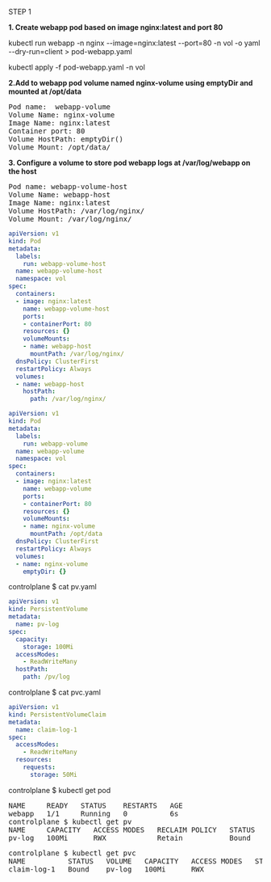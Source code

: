 STEP 1


**1. Create webapp pod based on image nginx:latest and port 80**

kubectl run webapp -n nginx --image=nginx:latest --port=80  -n vol -o yaml --dry-run=client > pod-webapp.yaml

kubectl apply -f pod-webapp.yaml -n vol


**2.Add to webapp pod volume named nginx-volume using emptyDir and mounted at /opt/data**

<pre>
Pod name:  webapp-volume
Volume Name: nginx-volume
Image Name: nginx:latest
Container port: 80
Volume HostPath: emptyDir()
Volume Mount: /opt/data/
</pre>


**3. Configure a volume to store pod webapp logs at /var/log/webapp on the host**
<pre>
Pod name: webapp-volume-host
Volume Name: webapp-host
Image Name: nginx:latest
Volume HostPath: /var/log/nginx/
Volume Mount: /var/log/nginx/
</pre>


```yaml
apiVersion: v1
kind: Pod
metadata:
  labels:
    run: webapp-volume-host
  name: webapp-volume-host
  namespace: vol
spec:
  containers:
  - image: nginx:latest
    name: webapp-volume-host
    ports:
    - containerPort: 80
    resources: {}
    volumeMounts:
    - name: webapp-host
      mountPath: /var/log/nginx/
  dnsPolicy: ClusterFirst
  restartPolicy: Always
  volumes:
  - name: webapp-host
    hostPath:
      path: /var/log/nginx/
```


```yaml
apiVersion: v1
kind: Pod
metadata:
  labels:
    run: webapp-volume
  name: webapp-volume
  namespace: vol
spec:
  containers:
  - image: nginx:latest
    name: webapp-volume
    ports:
    - containerPort: 80
    resources: {}
    volumeMounts:
    - name: nginx-volume
      mountPath: /opt/data
  dnsPolicy: ClusterFirst
  restartPolicy: Always
  volumes:
  - name: nginx-volume
    emptyDir: {}
```

controlplane $ cat pv.yaml

```yaml
apiVersion: v1
kind: PersistentVolume
metadata:
  name: pv-log
spec:
  capacity:
    storage: 100Mi
  accessModes:
    - ReadWriteMany
  hostPath:
    path: /pv/log
``` 

controlplane $ cat pvc.yaml
```yaml
apiVersion: v1
kind: PersistentVolumeClaim
metadata:
  name: claim-log-1
spec:
  accessModes:
    - ReadWriteMany
  resources:
    requests:
      storage: 50Mi
```      
controlplane $ kubectl get pod
<pre>
NAME     READY   STATUS    RESTARTS   AGE
webapp   1/1     Running   0          6s
controlplane $ kubectl get pv
NAME     CAPACITY   ACCESS MODES   RECLAIM POLICY   STATUS   CLAIM                 STORAGECLASS   REASON   AGE
pv-log   100Mi      RWX            Retain           Bound    default/claim-log-1                           94s
</pre>

<pre>
controlplane $ kubectl get pvc
NAME          STATUS   VOLUME   CAPACITY   ACCESS MODES   STORAGECLASS   AGE
claim-log-1   Bound    pv-log   100Mi      RWX                           22s
<pre>
